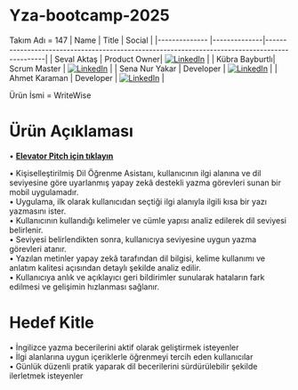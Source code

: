 # Yza-bootcamp-2025
Takım Adı = 147
| Name           | Title        | Social                                                                                       |
|--------------  |--------------|----------------------------------------------------------------------------------------------|
| Seval Aktaş    | Product Owner| [![LinkedIn](https://cdn-icons-png.flaticon.com/24/174/174857.png)]() |
| Kübra Bayburtlı| Scrum Master | [![LinkedIn](https://cdn-icons-png.flaticon.com/24/174/174857.png)](https://www.linkedin.com/in/kubra-bayburtli) |
| Sena Nur Yakar | Developer    | [![LinkedIn](https://cdn-icons-png.flaticon.com/24/174/174857.png)]() |
| Ahmet Karaman  | Developer    | [![LinkedIn](https://cdn-icons-png.flaticon.com/24/174/174857.png)]() |

Ürün İsmi = WriteWise

  # Ürün Açıklaması

  • **[Elevator Pitch için tıklayın](./docs/yza.pdf)**  
  
  • Kişiselleştirilmiş Dil Öğrenme Asistanı, kullanıcının ilgi alanına ve dil seviyesine göre uyarlanmış yapay zekâ destekli yazma görevleri sunan bir mobil uygulamadır.  
  • Uygulama, ilk olarak kullanıcıdan seçtiği ilgi alanıyla ilgili kısa bir yazı yazmasını ister.  
  • Kullanıcının kullandığı kelimeler ve cümle yapısı analiz edilerek dil seviyesi belirlenir.  
  • Seviyesi belirlendikten sonra, kullanıcıya seviyesine uygun yazma görevleri atanır.  
  • Yazılan metinler yapay zekâ tarafından dil bilgisi, kelime kullanımı ve anlatım kalitesi açısından detaylı şekilde analiz edilir.  
  • Kullanıcıya anlık ve açıklayıcı geri bildirimler sunularak hataların fark edilmesi ve gelişimin hızlanması sağlanır.



# Hedef Kitle

• İngilizce yazma becerilerini aktif olarak geliştirmek isteyenler  
• İlgi alanlarına uygun içeriklerle öğrenmeyi tercih eden kullanıcılar  
• Günlük düzenli pratik yaparak dil becerilerini sürdürülebilir şekilde ilerletmek isteyenler
